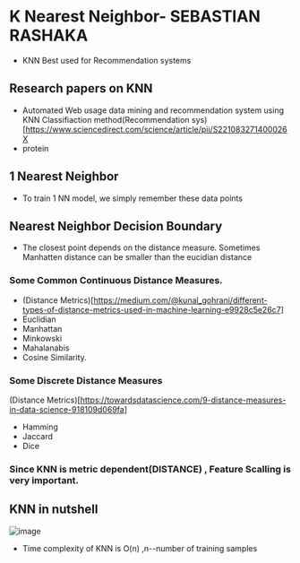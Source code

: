 # K Nearest Neighbor- SEBASTIAN RASHAKA
* KNN Best used for Recommendation systems
## Research papers on KNN
* Automated Web usage data mining and recommendation system using KNN Classifiaction method(Recommendation sys)[https://www.sciencedirect.com/science/article/pii/S221083271400026X
* protein
## 1 Nearest Neighbor
* To train 1 NN model, we simply remember these data points
## Nearest Neighbor Decision Boundary
* The closest point depends on the distance measure. Sometimes Manhatten distance can be smaller than the eucidian distance
### Some Common Continuous Distance Measures. 
* (Distance Metrics)[https://medium.com/@kunal_gohrani/different-types-of-distance-metrics-used-in-machine-learning-e9928c5e26c7]
* Euclidian
* Manhattan
* Minkowski
* Mahalanabis
* Cosine Similarity.
### Some Discrete Distance Measures
(Distance Metrics)[https://towardsdatascience.com/9-distance-measures-in-data-science-918109d069fa]
* Hamming
* Jaccard
* Dice
### Since KNN is metric dependent(DISTANCE) , Feature Scalling is very important.
## KNN in nutshell
 ![image](https://github.com/GeethaUTA/Machine-Learning/assets/144622684/19c8552a-548f-42fe-8b5b-50dd36e245af)
* Time complexity of KNN is O(n) ,n--number of training samples

  

